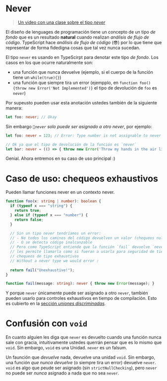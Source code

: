 # Never

> [Un video con una clase sobre el tipo *never*](https://egghead.io/lessons/typescript-use-the-never-type-to-avoid-code-with-dead-ends-using-typescript)

El diseño de lenguages de programación tiene un concepto de un tipo *de fondo* que es un resultado **natural** cuando realizan *análisis de flujo de código*. TypeScript hace *análisis de flujo de código* (😎) por lo que tiene que representar de forma fidedigna cosas que tal vez nunca sucedan.

El tipo `never` es usando en TypeScirpt para denotar este tipo *de fondo*. Los casos en los que ocurre naturalmente son:

* una función que nunca devuelve (ejemplo, si el cuerpo de la función tiene un `while(true){}`)
* una función que siempre tira un error (ejempplo, en `function foo(){throw new Error('Not Implemented')}` el tipo de devolución de `foo` es `never`)

Por supeusto pueden usar esta anotación ustedes también de la siguiente manera: 

```ts
let foo: never; // Okay
```

Sin embargo *`never` solo puede ser asignado a otro never*, por ejemplo:

```ts
let foo: never = 123; // Error: Type number is not assignable to never

// Ok ya que el tipo de devolución de la función es `never`
let bar: never = (() => { throw new Error('Throw my hands in the air like I just dont care') })();
```

Genial. Ahora entremos en su caso de uso principal :)

# Caso de uso: chequeos exhaustivos

Pueden llamar funciones never en un contexto never.

```ts
function foo(x: string | number): boolean {
  if (typeof x === "string") {
    return true;
  } else if (typeof x === "number") {
    return false;
  }

  // Sin un tipo never tendríamos un error:
  // - No todos los caminos del código devuelven un valor (chequeos null estrictos)
  // - O se detecta código inalcanzable
  // Pero como TypeScript entiende que la función `fail` devuelve `never`
  // les permite llamarla como si fueran a usarla para seguridad de tiempo de ejecución o 
  // chequeos de tipo exhaustivos
  // Without a never type we would error :
 
  return fail("Unexhaustive!");
}

function fail(message: string): never { throw new Error(message); }
```

Y porque `never` únicamente puede ser asignado a otro `never`, también pueden usarlo para controles exhaustivos en tiempo de compilación. Esto es cubierto en la [sección *uniones discriminadas*](./discriminated-unions.md).

# Confusión con `void`

En cuanto alguien les diga que `never` es devuelto cuando una función nunca sale con gracia, intuitivamente ustedes querrán pensar que es lo mismo que `void`. Sin embargo, `void` es una Unidad. `never` es un falsum. 

Un faunción que *devuelve* nada, devuelve una unidad `void`. Sin embargo, una función *que nunca devuelve* (o siempre tira un error) devuelve `never`. `void` es algo que peude ser asignado (sin `strictNullChecking`), pero `never` no puede ser *nunca* asignado a nada que no sea `never`.
